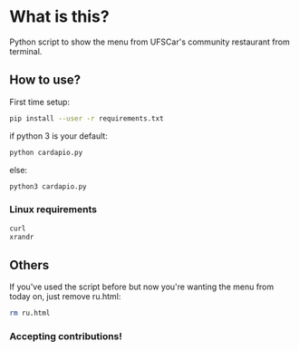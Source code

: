 # What is this?
Python script to show the menu from UFSCar's community restaurant from terminal.

## How to use?
First time setup:
```bash
pip install --user -r requirements.txt
```


if python 3 is your default:
```bash
python cardapio.py
```

else:
```bash
python3 cardapio.py
```

### Linux requirements
```bash
curl
xrandr
```

## Others
If you've used the script before but now you're wanting the menu from today on, just remove ru.html:
```bash
rm ru.html
```

### Accepting contributions!
